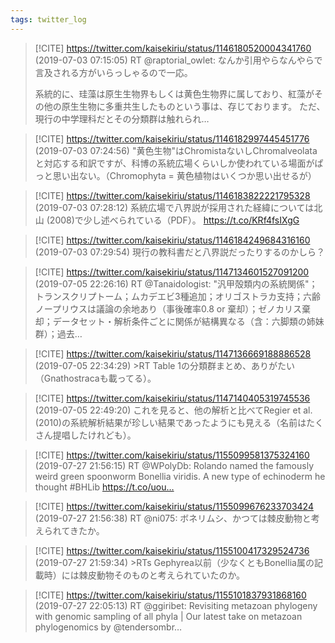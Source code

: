 ```yaml
---
tags: twitter_log
---
```


> [!CITE] https://twitter.com/kaisekiriu/status/1146180520004341760 (2019-07-03 07:15:05)
> RT @raptorial_owlet: なんか引用やらなんやらで言及される方がいらっしゃるので一応。
> 
> 系統的に、珪藻は原生生物界もしくは黄色生物界に属しており、紅藻がその他の原生生物に多重共生したものという事は、存じております。
> ただ、現行の中学理科だとその分類群は触れられ…

> [!CITE] https://twitter.com/kaisekiriu/status/1146182997445451776 (2019-07-03 07:24:56)
> "黄色生物"はChromistaないしChromalveolataと対応する和訳ですが、科博の系統広場くらいしか使われている場面がぱっと思い出ない。（Chromophyta = 黄色植物はいくつか思い出せるが）

> [!CITE] https://twitter.com/kaisekiriu/status/1146183822221795328 (2019-07-03 07:28:12)
> 系統広場で八界説が採用された経緯については北山 (2008)で少し述べられている（PDF）。
> https://t.co/KRf4fsIXgG

> [!CITE] https://twitter.com/kaisekiriu/status/1146184249684316160 (2019-07-03 07:29:54)
> 現行の教科書だと八界説だったりするのかしら？

> [!CITE] https://twitter.com/kaisekiriu/status/1147134601527091200 (2019-07-05 22:26:16)
> RT @Tanaidologist: "汎甲殻類内の系統関係"；トランスクリプトーム；ムカデエビ3種追加；オリゴストラカ支持；六齢ノープリウスは議論の余地あり（事後確率0.8 or 棄却）；ゼノカリス棄却；データセット・解析条件ごとに関係が結構異なる（含：六脚類の姉妹群）；過去…

> [!CITE] https://twitter.com/kaisekiriu/status/1147136669188886528 (2019-07-05 22:34:29)
> &gt;RT
> Table 1の分類群まとめ、ありがたい（Gnathostracaも載ってる）。

> [!CITE] https://twitter.com/kaisekiriu/status/1147140405319745536 (2019-07-05 22:49:20)
> これを見ると、他の解析と比べてRegier et al. (2010)の系統解析結果が珍しい結果であったようにも見える（名前はたくさん提唱したけれども）。

> [!CITE] https://twitter.com/kaisekiriu/status/1155099581375324160 (2019-07-27 21:56:15)
> RT @WPolyDb: Rolando named the famously weird green spoonworm Bonellia viridis. A new type of echinoderm he thought #BHLib https://t.co/uou…

> [!CITE] https://twitter.com/kaisekiriu/status/1155099676233703424 (2019-07-27 21:56:38)
> RT @ni075: ボネリムシ、かつては棘皮動物と考えられてきたか。

> [!CITE] https://twitter.com/kaisekiriu/status/1155100417329524736 (2019-07-27 21:59:34)
> &gt;RTs
> Gephyrea以前（少なくともBonellia属の記載時）には棘皮動物そのものと考えられていたのか。

> [!CITE] https://twitter.com/kaisekiriu/status/1155101837931868160 (2019-07-27 22:05:13)
> RT @ggiribet: Revisiting metazoan phylogeny with genomic sampling of all phyla | Our latest take on metazoan phylogenomics by ⁦@tendersombr…
